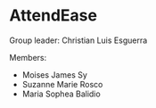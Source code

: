 # AttendEase
Group leader: Christian Luis Esguerra

Members:
- Moises James Sy
- Suzanne Marie Rosco
- Maria Sophea Balidio
